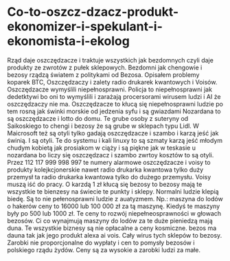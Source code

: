 # Co-to-oszcz-dzacz-produkt-ekonomizer-i-spekulant-i-ekonomista-i-ekolog
Rząd daje oszczędzacze i traktuje wszystkich jak bezdomnych czyli daje produkty ze zwrotów z pułek sklepowych. 
Bezdomni jak chengowie i bezosy rządzą światem z politykami od Bezosa. 
Opisałem problemy koparek BTC, Oszczędzaczy i zalety radio drukarek kwantowych i Voisów. 
Oszczędzacze wymyślili niepełnosprawni. 
Policja to niepełnosprawni jak dedetktywi bo oni to wymyślili i zarażają procersorami wirusem ludzi i AI że oszczędzaczy nie ma. 
Oszczędzacze to kłucą się niepełnosprawni ludzie po tem rosną jak świnki morskie od jedzenia syfu i są gwiazdami Nozardana to są oszczędzacze i lotto do domu. 
Te grube osoby z suteryny od Saikoskiego to chengi i bezosy że są grube w sklepach typu Lidl. W Maicrosoft też są otyli tylko gadają oszczędzacze i szambo i karzą jeść jak świnią. I są otyli. 
Te do systemu i kali linuxy to są szmaty karzą jeść młodym chudym kobietą jak prosiakom w ciąży i są piękne jak w teskasie u nozardana bo liczy się oszczędzacz i szambo zwrtoy kosztów to są otyli.   
Przez 112 117 999 998 997 te numery alarmowe oszczędzacze i voisy to produkty kolejkcjonerskie nawet radio drukarka kwantowa tylko duży przemysł ta radio drukarka kwantowa tylko do dużego przemysłu. Voisy muszą iść do pracy. 
O karzdą 1 zł kłucą się bezosy to bezosy mają te wszystkie te bienzesy na świecie te punkty i sklepy. Normalni ludzie klepią biedę. Są to nie pełenosprawni ludzie z auatyzmem. Np.: maszyna do lodów o hakerów ceny to 16000 lub 100 000 zł za tą maszynę. Kiedyś te maszyny były po 500 lub 1000 zł. Te ceny to rozwój niepełneosprawności w głowach bezosów. 
Ci co wynajmują maszyny do lodów za te duże pieniedzą mają duna. 
Te wszystkie biznesy są nie opłacalne a ceny kosmiczne. bezos ma dauna tak jak jego produkt alexa ai vois. Cały wirus tych sklepów to bezosy. 
Zarobki nie proporcjonalne do wypłaty i cen to pomysły bezosów i polskiego rządu żydów. Ceny są za wysokie a zarobki ludzi za małe. 
